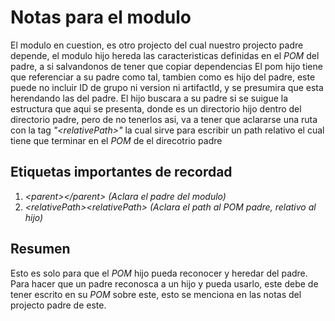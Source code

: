 # Notas para el modulo
El modulo en cuestion, es otro projecto del cual nuestro projecto padre
depende, el modulo hijo hereda las caracteristicas definidas en el *POM*
del padre, a si salvandonos de tener que copiar dependencias
El pom hijo tiene que referenciar a su padre como tal, tambien
como es hijo del padre, este puede no incluir ID de grupo ni version ni artifactId, y se 
presumira que esta herendando las del padre. 
El hijo buscara a su padre si se suigue la estructura que aqui se presenta,
donde es un directorio hijo dentro del directorio padre,
pero de no tenerlos asi, va a tener que aclararse una ruta 
con la tag _"&lt;relativePath&gt;"_ la cual sirve para escribir un path relativo
el cual tiene que terminar en el *POM* de el direcotrio padre

## Etiquetas importantes de recordad
1. _*&lt;parent&gt;&lt;/parent&gt;*_ _(Aclara el padre del modulo)_
2. _*&lt;relativePath&gt;&lt;relativePath&gt;*_ _(Aclara el path al *POM* padre, relativo al hijo)_

## Resumen
Esto es solo para que el *POM* hijo pueda reconocer y heredar del padre.
Para hacer que un padre reconosca a un hijo y pueda usarlo, este debe de 
tener escrito en su *POM* sobre este, esto se menciona en las notas
del projecto padre de este.
